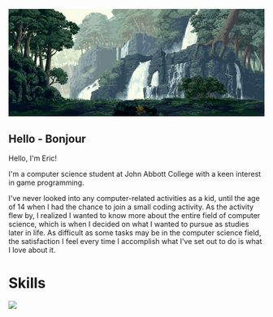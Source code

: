 <p align="center">
  <img src="./images/Banner.gif" alt="Image Description" width="1200">
</p>

## Hello - Bonjour

<p>Hello, I'm Eric!</p>  
<p>I'm a computer science student at John Abbott College with a keen interest in game programming.</p>  
<p>I've never looked into any computer-related activities as a kid, until the age of 14 when I had the chance to join a small coding activity. As the activity flew by, I realized I wanted to know more about the entire field of computer science, which is when I decided on what I wanted to pursue as studies later in life. As difficult as some tasks may be in the computer science field, the satisfaction I feel every time I accomplish what I've set out to do is what I love about it.</p>

# Skills


<img src="https://github-readme-stats.vercel.app/api/top-langs?username=EricSTOIAN&layout=compact&langs_count=7&card_width=320" />
